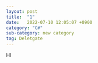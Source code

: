```yaml
---
layout: post
title:  "1"
date:   2022-07-10 12:05:07 +0900
category: "C#"
sub-category: new category
tag: Deletgate
---
```


HI
